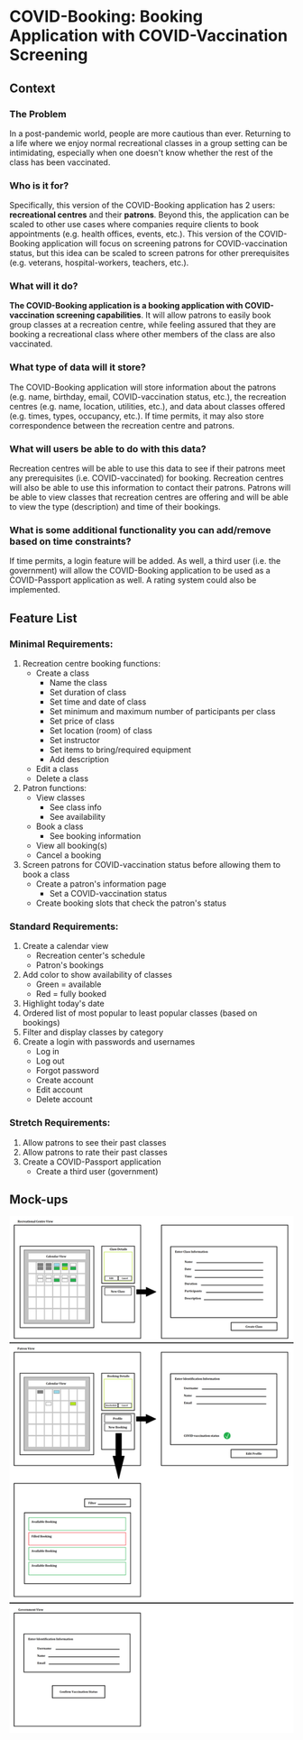 # COVID-Booking: Booking Application with COVID-Vaccination Screening

## Context

### The Problem
In a post-pandemic world, people are more cautious than ever. Returning to a life where we enjoy normal recreational
classes in a group setting can be intimidating, especially when one doesn't know whether the rest of the class has been
vaccinated.

### Who is it for?
Specifically, this version of the COVID-Booking application has 2 users: **recreational centres** and their **patrons**.
Beyond this, the application can be scaled to other use cases where companies require clients to book appointments
(e.g. health offices, events, etc.). This version of the COVID-Booking application will focus on screening patrons for
COVID-vaccination status, but this idea can be scaled to screen patrons for other prerequisites (e.g. veterans,
hospital-workers, teachers, etc.).

### What will it do?
**The COVID-Booking application is a booking application with COVID-vaccination screening capabilities**. It will allow
patrons to easily book group classes at a recreation centre, while feeling assured that they are booking a recreational
class where other members of the class are also vaccinated.

### What type of data will it store?
The COVID-Booking application will store information about the patrons (e.g. name, birthday, email, COVID-vaccination
status, etc.), the recreation centres (e.g. name, location, utilities, etc.), and data about classes offered (e.g.
times, types, occupancy, etc.). If time permits, it may also store correspondence between the recreation centre and
patrons.

### What will users be able to do with this data?
Recreation centres will be able to use this data to see if their patrons meet any prerequisites (i.e. COVID-vaccinated)
for booking. Recreation centres will also be able to use this information to contact their patrons. Patrons will be
able to view classes that recreation centres are offering and will be able to view the type (description) and time of
their bookings.

### What is some additional functionality you can add/remove based on time constraints?
If time permits, a login feature will be added. As well, a third user (i.e. the government) will allow the COVID-Booking
application to be used as a COVID-Passport application as well. A rating system could also be implemented.

## Feature List

### Minimal Requirements:

1. Recreation centre booking functions:
    - Create a class
        - Name the class
        - Set duration of class
        - Set time and date of class
        - Set minimum and maximum number of participants per class
        - Set price of class
        - Set location (room) of class
        - Set instructor
        - Set items to bring/required equipment
        - Add description
    - Edit a class
    - Delete a class
2. Patron functions:
    - View classes
        - See class info
        - See availability
    - Book a class
        - See booking information
    - View all booking(s)
    - Cancel a booking
3. Screen patrons for COVID-vaccination status before allowing them to book a class
    - Create a patron's information page
        - Set a COVID-vaccination status
    - Create booking slots that check the patron's status

### Standard Requirements:

1. Create a calendar view
    - Recreation center's schedule
    - Patron's bookings
2. Add color to show availability of classes
    - Green = available
    - Red = fully booked
3. Highlight today's date
4. Ordered list of most popular to least popular classes (based on bookings)
6. Filter and display classes by category
7. Create a login with passwords and usernames
    - Log in
    - Log out
    - Forgot password
    - Create account
    - Edit account
    - Delete account

### Stretch Requirements:

1. Allow patrons to see their past classes
2. Allow patrons to rate their past classes
3. Create a COVID-Passport application
    - Create a third user (government)

## Mock-ups

![image](./mockups/mockup1.png)